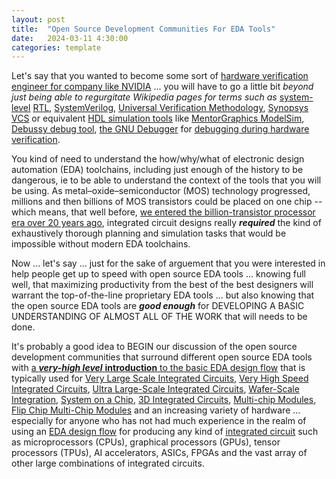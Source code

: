 ```yaml
---
layout: post
title:  "Open Source Development Communities For EDA Tools"
date:   2024-03-11 4:30:00
categories: template
---
```


Let's say that you wanted to become some sort of [hardware verification engineer for company like NVIDIA](https://nvidia.wd5.myworkdayjobs.com/NVIDIAExternalCareerSite?q=hardware%20verification&jobFamilyGroup=0c40f6bd1d8f10ae43ffaefd46dc7e78) ... you will have to go a little bit *beyond just being able to regurgitate Wikipedia pages for terms such as* [system-level](https://en.wikipedia.org/wiki/High-level_synthesis) [RTL](https://en.wikipedia.org/wiki/Register-transfer_level), [SystemVerilog](https://en.wikipedia.org/wiki/SystemVerilog), [Universal Verification Methodology](https://en.wikipedia.org/wiki/Universal_Verification_Methodology), [Synopsys VCS](https://www.synopsys.com/verification/simulation/vcs.html) or equivalent [HDL simulation tools](https://en.wikipedia.org/wiki/List_of_HDL_simulators) like [MentorGraphics ModelSim](https://en.wikipedia.org/wiki/ModelSim), [Debussy debug tool](https://www.design-reuse.com/news/1659/novas-open-source-web-tool.html), [the GNU Debugger](https://www.baeldung.com/linux/gdb-debug) for [debugging during hardware verification](https://interrupt.memfault.com/blog/gdb-for-firmware-1).

You kind of need to understand the how/why/what of electronic design automation (EDA) toolchains, including just enough of the history to be dangerous, ie to be able to understand the context of the tools that you will be using. As metal–oxide–semiconductor (MOS) technology progressed, millions and then billions of MOS transistors could be placed on one chip -- which means, that well before, [we entered the billion-transistor processor era over 20 years ago](https://web.archive.org/web/20110608072423/http://www.eetimes.com/electronics-products/processors/4079511/Intel-enters-billion-transistor-processor-era), integrated circuit designs really ***required*** the kind of exhaustively thorough planning and simulation tasks that would be impossible without modern EDA toolchains.

Now ... let's say ... just for the sake of arguement that you were interested in help people get up to speed with open source EDA tools ... knowing full well, that maximizing productivity from the best of the best designers will warrant the top-of-the-line proprietary EDA tools ... but also knowing that the open source EDA tools are ***good enough*** for DEVELOPING A BASIC UNDERSTANDING OF ALMOST ALL OF THE WORK that will needs to be done.

It's probably a good idea to BEGIN our discussion of the open source development communities that surround different open source EDA tools with [a ***very-high level*** **introduction** to the basic EDA design flow](https://anysilicon.com/asic-design-flow-ultimate-guide/) that is typically used for [Very Large Scale Integrated Circuits](https://en.wikipedia.org/wiki/Very_Large_Scale_Integration), [Very High Speed Integrated Circuits](https://en.wikipedia.org/wiki/Very_High_Speed_Integrated_Circuit_Program), [Ultra Large-Scale Integrated Circuits](https://en.wikipedia.org/wiki/Integrated_circuit#ULSI,_WSI,_SoC_and_3D-IC), [Wafer-Scale Integration](https://en.wikipedia.org/wiki/Wafer-scale_integration), [System on a Chip](https://en.wikipedia.org/wiki/System_on_a_chip), [3D Integrated Circuits](https://en.wikipedia.org/wiki/Three-dimensional_integrated_circuit), [Multi-chip Modules](https://en.wikipedia.org/wiki/Multi-chip_module), [Flip Chip Multi-Chip Modules](https://en.wikipedia.org/wiki/Flip_chip) and an increasing variety of hardware ... especially for anyone who has not had much experience in the realm of using an [EDA design flow](https://en.wikipedia.org/wiki/Design_flow_(EDA)) for producing any kind of [integrated circuit](https://en.wikipedia.org/wiki/Integrated_circuit) such as microprocessors (CPUs), graphical processors (GPUs), tensor processors (TPUs), AI accelerators, ASICs, FPGAs and the vast array of other large combinations of integrated circuits.